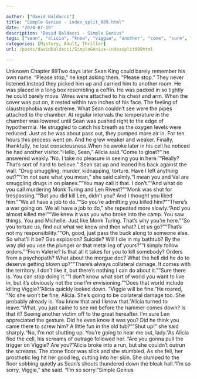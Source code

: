```yaml
---

author: ["David Baldacci"]
title: "Simple Genius - index_split_089.html"
date: "2024-07-19"
description: "David Baldacci - Simple Genius"
tags: ["sean", "alicia", "know", "viggie", "another", "come", "sure", "said", "monk", "len", "going", "leg", "later", "could", "barely", "please", "stop", "attached", "see", "chamber", "pas", "weaker", "cell", "take", "seeing"]
categories: [Mystery, Adult, Thriller]
url: /posts/davidbaldacci/SimpleGenius-indexsplit089html

---
```



Unknown
Chapter 89Two days later Sean King could barely remember his own name. “Please stop,” he kept asking them. “Please stop.” They never listened.Instead they picked him up and carried him to another room. He was placed in a long box resembling a coffin. He was packed in so tightly he could barely move. Wires were attached to his chest and arm. When the cover was put on, it rested within two inches of his face. The feeling of claustrophobia was extreme. What Sean couldn’t see were the pipes attached to the chamber. At regular intervals the temperature in the chamber was lowered until Sean was pushed right to the edge of hypothermia. He struggled to catch his breath as the oxygen levels were reduced. Just as he was about pass out, they pumped more air in. For ten hours this process went on. And he grew weaker and weaker. Finally, thankfully, he lost consciousness.When he awoke later in his cell he noticed he had another visitor.“Hello, Sean,” Alicia said.“Come to gloat?” he answered weakly.“No. I take no pleasure in seeing you in here.”“Really? That’s sort of hard to believe.” Sean sat up and leaned his back against the wall. “Drug smuggling, murder, kidnapping, torture. Have I left anything out?”“I’m not sure what you mean,” she said calmly.“I mean you and Val are smuggling drugs in on planes.”“You may call it that. I don’t.”“And what do you call murdering Monk Turing and Len Rivest?”“Monk was shot for trespassing.”“But you did kill Len, didn’t you? And I thought you liked him.”“We all have a job to do.”“So you’re admitting you killed him?”“There’s a war going on. We all have a job to do,” she repeated more slowly.“And you almost killed me!”“We knew it was you who broke into the camp. You saw things. You and Michelle. Just like Monk Turing. That’s why you’re here.”“So you torture us, find out what we know and then what? Let us go?”“That’s not my responsibility.”“Oh, good, just pass the buck along to someone else. So what’ll it be? Gas explosion? Suicide? Will I die in my bathtub? By the way did you use the plunger or that metal leg of yours?”“I simply follow orders.”“From Valerie? Is that all it takes for you to kill somebody? Orders from a psychopath? What about the morgue doc? What the hell did he do to deserve getting blown up?”“There’s always collateral damage. It comes with the territory. I don’t like it, but there’s nothing I can do about it.”“Sure there is. You can stop doing it.”“I don’t know what sort of world you want to live in, but it’s obviously not the one I’m envisioning.”“Does that world include killing Viggie?”Alicia quickly looked down. “Viggie will be fine.”He roared, “No she won’t be fine, Alicia. She’s going to be collateral damage too. She probably already is. You know that and I know that.”Alicia turned to leave.“What, you just came to see me before the hammer comes down? Is that it? Seeing another victim off to the great hereafter. I’m sure Len appreciated the gesture. Did he even know it was you? Did he think you came there to screw him? A little fun in the old tub?”“Shut up!” she said sharply.“No, I’m not shutting up. You’re going to hear me out, lady.”As Alicia fled the cell, his screams of outrage followed her. “Are you gonna pull the trigger on Viggie? Are you?”Alicia broke into a run, but she couldn’t outrun the screams. The stone floor was slick and she stumbled. As she fell, her prosthetic leg hit her good leg, cutting into her skin. She slumped to the floor sobbing quietly as Sean’s shouts thundered down the bleak hall.“I’m so sorry, Viggie,” she said. “I’m so sorry.”Simple Genius
